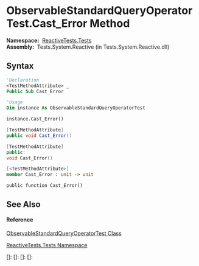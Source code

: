 # ObservableStandardQueryOperatorTest.Cast\_Error Method

**Namespace:**  [ReactiveTests.Tests](ReactiveTests.Tests\ReactiveTests.Tests.md)  
**Assembly:**  Tests.System.Reactive (in Tests.System.Reactive.dll)

## Syntax

```vb
'Declaration
<TestMethodAttribute> _
Public Sub Cast_Error
```

```vb
'Usage
Dim instance As ObservableStandardQueryOperatorTest

instance.Cast_Error()
```

```csharp
[TestMethodAttribute]
public void Cast_Error()
```

```c++
[TestMethodAttribute]
public:
void Cast_Error()
```

```fsharp
[<TestMethodAttribute>]
member Cast_Error : unit -> unit 
```

```jscript
public function Cast_Error()
```

## See Also

#### Reference

[ObservableStandardQueryOperatorTest Class](ObservableStandardQueryOperatorTest\ObservableStandardQueryOperatorTest.md)

[ReactiveTests.Tests Namespace](ReactiveTests.Tests\ReactiveTests.Tests.md)

[]: 
[]: 
[]: 
[]: 